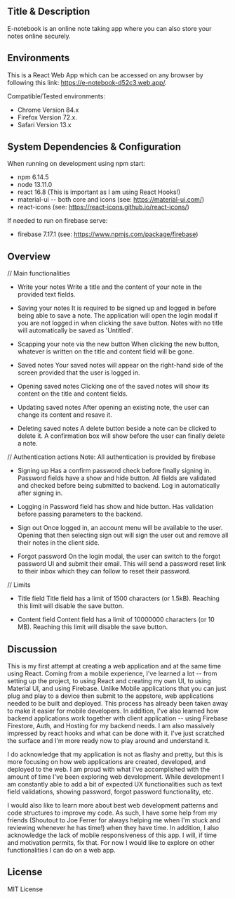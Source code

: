 ## Title & Description

E-notebook is an online note taking app where you can also store your notes online securely.

## Environments

This is a React Web App which can be accessed on any browser by following this link: https://e-notebook-d52c3.web.app/.

Compatible/Tested environments:
- Chrome Version 84.x
- Firefox Version 72.x.
- Safari Version 13.x

## System Dependencies & Configuration

When running on development using npm start:
- npm 6.14.5
- node 13.11.0
- react 16.8 (This is important as I am using React Hooks!)
- material-ui -- both core and icons (see: https://material-ui.com/)
- react-icons (see: https://react-icons.github.io/react-icons/)

If needed to run on firebase serve:
- firebase 7.17.1 (see: https://www.npmjs.com/package/firebase)

## Overview

// Main functionalities
- Write your notes
Write a title and the content of your note in the provided text fields.

- Saving your notes
It is required to be signed up and logged in before being able to save a note. The application will open the login modal if you are not logged in when clicking the save button. Notes with no title will automatically be saved as 'Untitled'.

- Scapping your note via the new button
When clicking the new button, whatever is written on the title and content field will be gone.

- Saved notes
Your saved notes will appear on the right-hand side of the screen provided that the user is logged in.

- Opening saved notes
Clicking one of the saved notes will show its content on the title and content fields.

- Updating saved notes
After opening an existing note, the user can change its content and resave it.

- Deleting saved notes
A delete button beside a note can be clicked to delete it. A confirmation box will show before the user can finally delete a note.

// Authentication actions
Note: All authentication is provided by firebase

- Signing up
Has a confirm password check before finally signing in. Password fields have a show and hide button. All fields are validated and checked before being submitted to backend. Log in automatically after signing in.

- Logging in
Password field has show and hide button. Has validation before passing parameters to the backend.

- Sign out
Once logged in, an account menu will be available to the user. Opening that then selecting sign out will sign the user out and remove all their notes in the client side.

- Forgot password
On the login modal, the user can switch to the forgot password UI and submit their email. This will send a password reset link to their inbox which they can follow to reset their password.

// Limits
- Title field
Title field has a limit of 1500 characters (or 1.5kB). Reaching this limit will disable the save button.

- Content field
Content field has a limit of 10000000 characters (or 10 MB). Reaching this limit will disable the save button.

## Discussion
This is my first attempt at creating a web application and at the same time using React. Coming from a mobile experience, I've learned a lot -- from setting up the project, to using React and creating my own UI, to using Material UI, and using Firebase. Unlike Mobile applications that you can just plug and play to a device then submit to the appstore, web applications needed to be built and deployed. This process has already been taken away to make it easier for mobile developers. In addition, I've also learned how backend applications work together with client application -- using Firebase Firestore, Auth, and Hosting for my backend needs. I am also massively impressed by react hooks and what can be done with it. I've just scratched the surface and I'm more ready now to play around and understand it.

I do acknowledge that my application is not as flashy and pretty, but this is more focusing on how web applications are created, developed, and deployed to the web. I am proud with what I've accomplished with the amount of time I've been exploring web development. While development I am constantly able to add a bit of expected UX functionalities such as text field validations, showing password, forgot password functionality, etc.

I would also like to learn more about best web development patterns and code structures to improve my code. As such, I have some help from my friends (Shoutout to Joe Ferrer for always helping me when I'm stuck and reviewing whenever he has time!) when they have time. In addition, I also acknowledge the lack of mobile responsiveness of this app. I will, if time and motivation permits, fix that. For now I would like to explore on other functionalities I can do on a web app.

## License
MIT License
